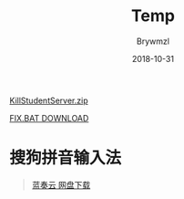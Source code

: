 ﻿---
layout:     post
title:      Temp
date:       2018-10-31
author:     Brywmzl
catalog: true
tags:
password: adminxlg
abstract: 
message: 
---
[KillStudentServer.zip](https://www.lanzous.com/i294avg)

[FIX.BAT DOWNLOAD](/img/Temp/Fix.bat)

# 搜狗拼音输入法
> [蓝奏云 网盘下载](https://www.lanzous.com/i2rmayf)